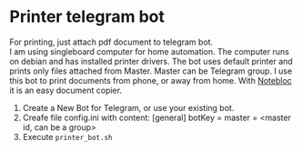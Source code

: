 # Printer telegram bot
For printing, just attach pdf document to telegram bot.<br>
I am using singleboard computer for home automation. The computer runs on debian and has installed printer drivers. The bot uses default printer and prints only files attached from Master.  Master can be Telegram group.
I use this bot to print documents from phone, or away from home. With [Notebloc](https://play.google.com/store/apps/details?id=com.notebloc.app) it is an easy document copier.<br>

1. Create a New Bot for Telegram, or use your existing bot.
2. Creafe file config.ini with content:
  [general]
  botKey = <telegram bot key>
  master = <master id, can be a group>
3. Execute `printer_bot.sh`

